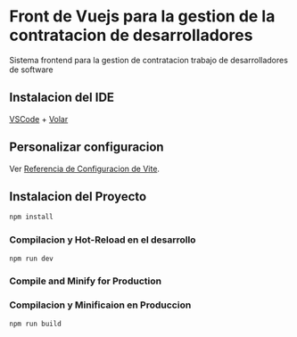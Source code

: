 # Front de Vuejs para la gestion de la contratacion de desarrolladores

Sistema frontend para la gestion de contratacion trabajo de desarrolladores de software

## Instalacion del IDE

[VSCode](https://code.visualstudio.com/) + [Volar](https://marketplace.visualstudio.com/items?itemName=Vue.volar)

## Personalizar configuracion

Ver [Referencia de Configuracion de Vite](https://vite.dev/config/).

## Instalacion del Proyecto

```sh
npm install
```

### Compilacion y Hot-Reload en el desarrollo

```sh
npm run dev
```

### Compile and Minify for Production

### Compilacion y Minificaion en Produccion

```sh
npm run build
```
